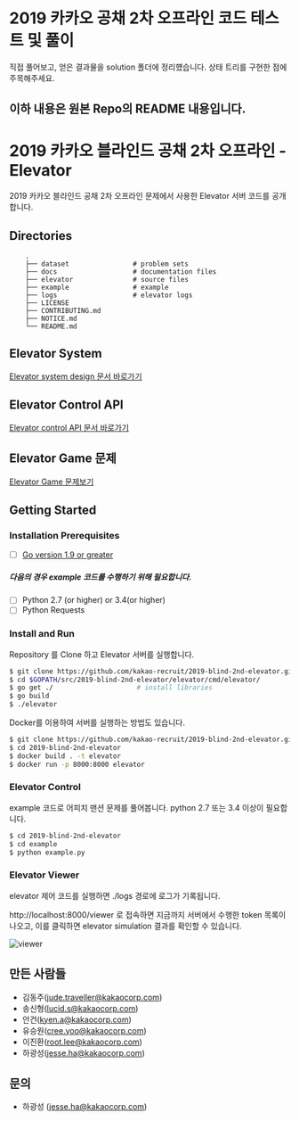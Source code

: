 # 2019 카카오 공채 2차 오프라인 코드 테스트 및 풀이
직접 풀어보고, 얻은 결과물을 solution 폴더에 정리헀습니다.
상태 트리를 구현한 점에 주목해주세요.

이하 내용은 원본 Repo의 README 내용입니다.
------
# 2019 카카오 블라인드 공채 2차 오프라인 - Elevator
2019 카카오 블라인드 공채 2차 오프라인 문제에서 사용한 Elevator 서버 코드를 공개합니다.



## Directories

```
    .
    ├── dataset                # problem sets
    ├── docs                   # documentation files
    ├── elevator               # source files
    ├── example                # example
    ├── logs                   # elevator logs
    ├── LICENSE
    ├── CONTRIBUTING.md 
    ├── NOTICE.md 
    └── README.md
```



## Elevator System

[Elevator system design 문서 바로가기](docs/DESIGN.md)



## Elevator Control API

[Elevator control API 문서 바로가기](docs/API.md)



## Elevator Game 문제

[Elevator Game 문제보기](docs/QUESTIONS.md)



## Getting Started

### Installation Prerequisites

- [ ] [Go version 1.9 or greater](https://golang.org/doc/install)

##### 다음의 경우 example 코드를 수행하기 위해 필요합니다.

- [ ] Python 2.7 (or higher) or 3.4(or higher)   
- [ ] Python Requests	

### Install and Run

Repository 를 Clone 하고 Elevator 서버를 실행합니다.

```bash
$ git clone https://github.com/kakao-recruit/2019-blind-2nd-elevator.git $GOPATH/src/2019-blind-2nd-elevator
$ cd $GOPATH/src/2019-blind-2nd-elevator/elevator/cmd/elevator/
$ go get ./						# install libraries
$ go build
$ ./elevator
```

Docker를 이용하여 서버를 실행하는 방법도 있습니다.
```bash
$ git clone https://github.com/kakao-recruit/2019-blind-2nd-elevator.git 
$ cd 2019-blind-2nd-elevator
$ docker build . -t elevator
$ docker run -p 8000:8000 elevator
```

### Elevator Control

example 코드로 어피치 맨션 문제를 풀어봅니다. python 2.7 또는 3.4 이상이 필요합니다.

```bash
$ cd 2019-blind-2nd-elevator
$ cd example
$ python example.py
```

### Elevator Viewer

elevator 제어 코드를 실행하면 ./logs 경로에 로그가 기록됩니다.

http://localhost:8000/viewer 로 접속하면 지금까지 서버에서 수행한 token 목록이 나오고, 이를 클릭하면 elevator simulation 결과를 확인할 수 있습니다.

![viewer](http://t1.kakaocdn.net/welcome/2019/round2/viewer.png)

## 만든 사람들

- 김동주(jude.traveller@kakaocorp.com)
- 송신형(lucid.s@kakaocorp.com)
- 안건(kyen.a@kakaocorp.com)
- 유승원(cree.yoo@kakaocorp.com)
- 이진환(root.lee@kakaocorp.com)
- 하광성(jesse.ha@kakaocorp.com)



## 문의

- 하광성 (jesse.ha@kakaocorp.com)
